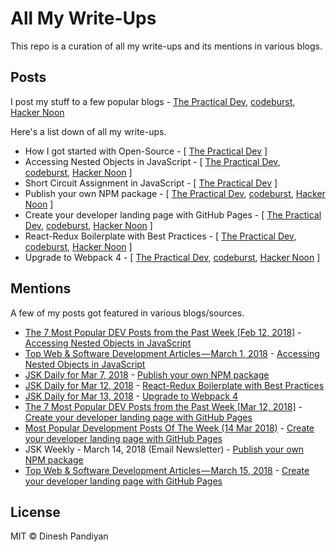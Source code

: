 # All My Write-Ups

This repo is a curation of all my write-ups and its mentions in various blogs.

## Posts

I post my stuff to a few popular blogs -
  [The Practical Dev](https://dev.to/flexdinesh),
  [codeburst](https://codeburst.io),
  [Hacker Noon](https://hackernoon.com)

Here's a list down of all my write-ups.

- How I got started with Open-Source - [
  [The Practical Dev](https://dev.to/flexdinesh/how-i-got-started-with-open-source--882) ]
- Accessing Nested Objects in JavaScript - [
  [The Practical Dev](https://dev.to/flexdinesh/accessing-nested-objects-in-javascript--9m4),
  [codeburst](https://codeburst.io/accessing-nested-objects-in-javascript-c2ed249fe576),
  [Hacker Noon](https://hackernoon.com/accessing-nested-objects-in-javascript-f02f1bd6387f) ]
- Short Circuit Assignment in JavaScript - [
  [The Practical Dev](https://dev.to/flexdinesh/short-circuit-assignment-in-javascript--4k80) ]
- Publish your own NPM package - [
  [The Practical Dev](https://dev.to/flexdinesh/publish-your-own-npm-package---5b71),
  [codeburst](https://codeburst.io/publish-your-own-npm-package-ff918698d450),
  [Hacker Noon](https://hackernoon.com/publish-your-own-npm-package-946b19df577e) ]
- Create your developer landing page with GitHub Pages - [
  [The Practical Dev](https://dev.to/flexdinesh/create-your-developer-landing-page-with-github-pages---42jk),
  [codeburst](https://codeburst.io/create-your-developer-landing-page-with-github-pages-791c19227b30),
  [Hacker Noon](https://hackernoon.com/create-your-developer-landing-page-with-github-pages-70c89b40d052) ]
- React-Redux Boilerplate with Best Practices - [
  [The Practical Dev](https://dev.to/flexdinesh/react-redux-boilerplate-with-best-practices--2pp5),
  [codeburst](https://codeburst.io/react-redux-boilerplate-with-best-practices-30c3fd8cc434),
  [Hacker Noon](https://hackernoon.com/react-redux-boilerplate-with-best-practices-518909659f4d) ]
- Upgrade to Webpack 4 - [
  [The Practical Dev](https://dev.to/flexdinesh/upgrade-to-webpack-4---5bc5),
  [codeburst](https://codeburst.io/upgrade-to-webpack-4-78b40b5251d9),
  [Hacker Noon](https://hackernoon.com/upgrade-to-webpack-4-3ebb199aa9bf) ]


## Mentions

A few of my posts got featured in various blogs/sources.

- [The 7 Most Popular DEV Posts from the Past Week [Feb 12, 2018]](https://dev.to/thepracticaldev/the-7-most-popular-dev-posts-from-the-past-week--31m3) - [Accessing Nested Objects in JavaScript](https://dev.to/flexdinesh/accessing-nested-objects-in-javascript--9m4)
- [Top Web & Software Development Articles — March 1, 2018](https://codeburst.io/top-web-software-development-articles-march-1-2018-51ed35890abd) - [Accessing Nested Objects in JavaScript](https://codeburst.io/accessing-nested-objects-in-javascript-c2ed249fe576)
- [JSK Daily for Mar 7, 2018](https://us9.campaign-archive.com/?e=b8ce547b15&u=4ba84fe3f6d629e746e48e5b7&id=b073281937) - [Publish your own NPM package](https://javascriptkicks.com/r/244076?url=https://codeburst.io/publish-your-own-npm-package-ff918698d450?gi=1408c7fdf0e4)
- [JSK Daily for Mar 12, 2018](https://us9.campaign-archive.com/?e=b8ce547b15&u=4ba84fe3f6d629e746e48e5b7&id=70eb5da617) - [React-Redux Boilerplate with Best Practices](https://javascriptkicks.com/r/246137?url=https://dev.to/flexdinesh/react-redux-boilerplate-with-best-practices--2pp5)
- [JSK Daily for Mar 13, 2018](https://us9.campaign-archive.com/?e=b8ce547b15&u=4ba84fe3f6d629e746e48e5b7&id=a1d7e29f47) - [Upgrade to Webpack 4](https://javascriptkicks.com/r/246688?url=https://dev.to/flexdinesh/upgrade-to-webpack-4---5bc5)
- [The 7 Most Popular DEV Posts from the Past Week [Mar 12, 2018]](https://dev.to/thepracticaldev/the-7-most-popular-dev-posts-from-the-past-week--56ho) - [Create your developer landing page with GitHub Pages](https://dev.to/flexdinesh/create-your-developer-landing-page-with-github-pages---42jk)
- [Most Popular Development Posts Of The Week (14 Mar 2018)](https://medium.com/daily-now/most-popular-development-posts-of-the-week-14-mar-2018-b10c1b746325) - [Create your developer landing page with GitHub Pages](https://codeburst.io/create-your-developer-landing-page-with-github-pages-791c19227b30)
- JSK Weekly - March 14, 2018 (Email Newsletter) - [Publish your own NPM package](https://javascriptkicks.com/r/244076?url=https://codeburst.io/publish-your-own-npm-package-ff918698d450?gi=1408c7fdf0e4)
- [Top Web & Software Development Articles — March 15, 2018](https://codeburst.io/top-web-software-development-articles-march-15-2018-3874e5effcaa) - [Create your developer landing page with GitHub Pages](https://codeburst.io/create-your-developer-landing-page-with-github-pages-791c19227b30)

## License

MIT © Dinesh Pandiyan
